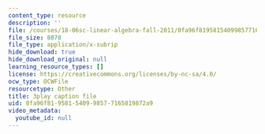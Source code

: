 ```yaml
---
content_type: resource
description: ''
file: /courses/18-06sc-linear-algebra-fall-2011/0fa96f819581540998577165819872a9_S8DQZjE4V8U.vtt
file_size: 8078
file_type: application/x-subrip
hide_download: true
hide_download_original: null
learning_resource_types: []
license: https://creativecommons.org/licenses/by-nc-sa/4.0/
ocw_type: OCWFile
resourcetype: Other
title: 3play caption file
uid: 0fa96f81-9581-5409-9857-7165819872a9
video_metadata:
  youtube_id: null
---
```

